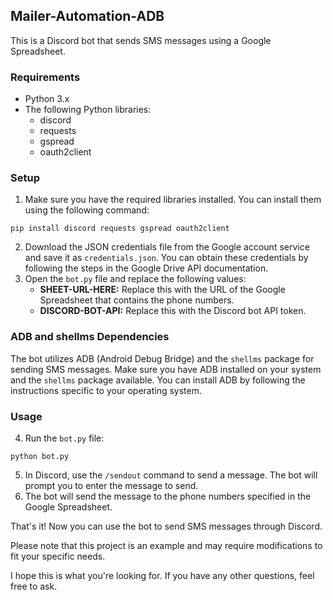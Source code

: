 <h2>Mailer-Automation-ADB</h2>
<p>This is a Discord bot that sends SMS messages using a Google Spreadsheet.</p>

<h3>Requirements</h3>
<ul>
  <li>Python 3.x</li>
  <li>The following Python libraries:
    <ul>
      <li>discord</li>
      <li>requests</li>
      <li>gspread</li>
      <li>oauth2client</li>
    </ul>
  </li>
</ul>

<h3>Setup</h3>
<ol>
  <li>Make sure you have the required libraries installed. You can install them using the following command:</li>
</ol>

<pre><code>pip install discord requests gspread oauth2client</code></pre>

<ol start="2">
  <li>Download the JSON credentials file from the Google account service and save it as <code>credentials.json</code>. You can obtain these credentials by following the steps in the Google Drive API documentation.</li>
  <li>Open the <code>bot.py</code> file and replace the following values:
    <ul>
      <li><strong>SHEET-URL-HERE:</strong> Replace this with the URL of the Google Spreadsheet that contains the phone numbers.</li>
      <li><strong>DISCORD-BOT-API:</strong> Replace this with the Discord bot API token.</li>
    </ul>
  </li>
</ol>

<h3>ADB and shellms Dependencies</h3>
<p>The bot utilizes ADB (Android Debug Bridge) and the <code>shellms</code> package for sending SMS messages. Make sure you have ADB installed on your system and the <code>shellms</code> package available. You can install ADB by following the instructions specific to your operating system.</p>

<h3>Usage</h3>
<ol start="4">
  <li>Run the <code>bot.py</code> file:</li>
</ol>

<pre><code>python bot.py</code></pre>

<ol start="5">
  <li>In Discord, use the <code>/sendout</code> command to send a message. The bot will prompt you to enter the message to send.</li>
  <li>The bot will send the message to the phone numbers specified in the Google Spreadsheet.</li>
</ol>

<p>That's it! Now you can use the bot to send SMS messages through Discord.</p>

<p>Please note that this project is an example and may require modifications to fit your specific needs.</p>

<p>I hope this is what you're looking for. If you have any other questions, feel free to ask.</p>
